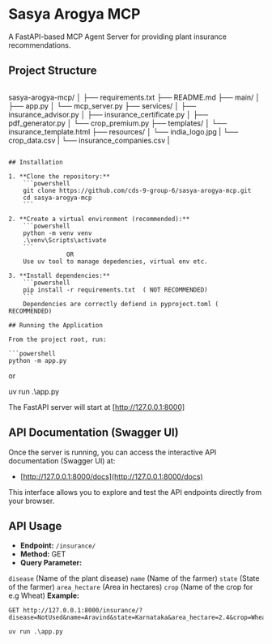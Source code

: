 
# Sasya Arogya MCP

A FastAPI-based MCP Agent Server for providing plant insurance recommendations.

## Project Structure

```
```
sasya-arogya-mcp/
│
├── requirements.txt
├── README.md
├── main/
│   ├── app.py
│   └── mcp_server.py
├── services/
│   ├── insurance_advisor.py
│   ├── insurance_certificate.py
│   ├── pdf_generator.py
│   └── crop_premium.py
├── templates/
│   └── insurance_template.html
├── resources/
│   └── india_logo.jpg
| 	└── crop_data.csv
| 	└── insurance_companies.csv
|
```

## Installation

1. **Clone the repository:**
	```powershell
	git clone https://github.com/cds-9-group-6/sasya-arogya-mcp.git
	cd sasya-arogya-mcp
	```

2. **Create a virtual environment (recommended):**
	```powershell
	python -m venv venv
	.\venv\Scripts\activate
	```
				OR
	Use uv tool to manage depedencies, virtual env etc.

3. **Install dependencies:**
	```powershell
	pip install -r requirements.txt  ( NOT RECOMMENDED)
	```
	Dependencies are correctly defiend in pyproject.toml ( RECOMMENDED)

## Running the Application

From the project root, run:

```powershell
python -m app.py
```
or

uv run .\app.py

The FastAPI server will start at [http://127.0.0.1:8000]

## API Documentation (Swagger UI)

Once the server is running, you can access the interactive API documentation (Swagger UI) at:

- [http://127.0.0.1:8000/docs](http://127.0.0.1:8000/docs)

This interface allows you to explore and test the API endpoints directly from your browser.

## API Usage

- **Endpoint:** `/insurance/`
- **Method:** GET
- **Query Parameter:** 

`disease` (Name of the plant disease)
`name` (Name of the farmer)
`state` (State of the farmer)
`area_hectare` (Area in hectares)
`crop` (Name of the crop for e.g Wheat)
**Example:**
```
GET http://127.0.0.1:8000/insurance/?disease=NotUsed&name=Aravind&state=Karnataka&area_hectare=2.4&crop=Wheat

uv run .\app.py

```
